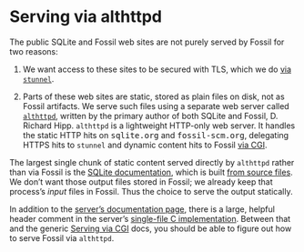 # Serving via althttpd

The public SQLite and Fossil web sites are not purely served by Fossil
for two reasons:

1.  We want access to these sites to be secured with TLS, which we do
    [via `stunnel`](./stunnel.md).

2.  Parts of these web sites are static, stored as plain files on disk,
    not as Fossil artifacts. We serve such files using a separate web
    server called [`althttpd`][ah], written by the primary author of
    both SQLite and Fossil, D. Richard Hipp. `althttpd` is a lightweight
    HTTP-only web server. It handles the static HTTP hits on
    <tt>sqlite.org</tt> and <tt>fossil-scm.org</tt>, delegating HTTPS
    hits to `stunnel` and dynamic content hits to Fossil [via
    CGI][cgi].

The largest single chunk of static content served directly by `althttpd`
rather than via Fossil is the [SQLite documentation][sd], which is built
[from source files][ds]. We don’t want those output files stored in
Fossil; we already keep that process’s *input* files in Fossil. Thus the
choice to serve the output statically.

In addition to the [server’s documentation page][ah], there is a large,
helpful header comment in the server’s [single-file C
implementation][ac]. Between that and the generic [Serving via CGI][cgi]
docs, you should be able to figure out how to serve Fossil via
`althttpd`.


[ac]:  https://sqlite.org/docsrc/file/misc/althttpd.c
[ah]:  https://sqlite.org/docsrc/doc/trunk/misc/althttpd.md
[cgi]: ./cgi.md
[ds]:  https://sqlite.org/docsrc/
[sd]:  https://sqlite.org/docs.html
